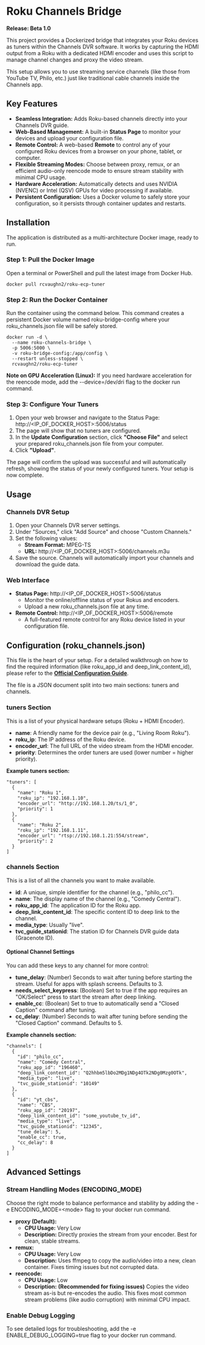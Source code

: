 # **Roku Channels Bridge**

**Release: Beta 1.0**

This project provides a Dockerized bridge that integrates your Roku devices as tuners within the Channels DVR software. It works by capturing the HDMI output from a Roku with a dedicated HDMI encoder and uses this script to manage channel changes and proxy the video stream.

This setup allows you to use streaming service channels (like those from YouTube TV, Philo, etc.) just like traditional cable channels inside the Channels app.

## **Key Features**

* **Seamless Integration:** Adds Roku-based channels directly into your Channels DVR guide.  
* **Web-Based Management:** A built-in **Status Page** to monitor your devices and upload your configuration file.  
* **Remote Control:** A web-based **Remote** to control any of your configured Roku devices from a browser on your phone, tablet, or computer.  
* **Flexible Streaming Modes:** Choose between proxy, remux, or an efficient audio-only reencode mode to ensure stream stability with minimal CPU usage.  
* **Hardware Acceleration:** Automatically detects and uses NVIDIA (NVENC) or Intel (QSV) GPUs for video processing if available.  
* **Persistent Configuration:** Uses a Docker volume to safely store your configuration, so it persists through container updates and restarts.

## **Installation**

The application is distributed as a multi-architecture Docker image, ready to run.

### **Step 1: Pull the Docker Image**

Open a terminal or PowerShell and pull the latest image from Docker Hub.

```
docker pull rcvaughn2/roku-ecp-tuner
```

### **Step 2: Run the Docker Container**

Run the container using the command below. This command creates a persistent Docker volume named roku-bridge-config where your roku\_channels.json file will be safely stored.

```
docker run -d \  
  --name roku-channels-bridge \
  -p 5006:5000 \ 
  -v roku-bridge-config:/app/config \  
  --restart unless-stopped \  
  rcvaughn2/roku-ecp-tuner
```

**Note on GPU Acceleration (Linux):** If you need hardware acceleration for the reencode mode, add the \--device=/dev/dri flag to the docker run command.

### **Step 3: Configure Your Tuners**

1. Open your web browser and navigate to the Status Page:  
   http://\<IP\_OF\_DOCKER\_HOST\>:5006/status  
2. The page will show that no tuners are configured.  
3. In the **Update Configuration** section, click **"Choose File"** and select your prepared roku\_channels.json file from your computer.  
4. Click **"Upload"**.

The page will confirm the upload was successful and will automatically refresh, showing the status of your newly configured tuners. Your setup is now complete.

## **Usage**

### **Channels DVR Setup**

1. Open your Channels DVR server settings.  
2. Under "Sources," click "Add Source" and choose "Custom Channels."  
3. Set the following values:  
   * **Stream Format:** MPEG-TS  
   * **URL:** http://\<IP\_OF\_DOCKER\_HOST\>:5006/channels.m3u  
4. Save the source. Channels will automatically import your channels and download the guide data.

### **Web Interface**

* **Status Page:** http://\<IP\_OF\_DOCKER\_HOST\>:5006/status  
  * Monitor the online/offline status of your Rokus and encoders.  
  * Upload a new roku\_channels.json file at any time.  
* **Remote Control:** http://\<IP\_OF\_DOCKER\_HOST\>:5006/remote  
  * A full-featured remote control for any Roku device listed in your configuration file.

## **Configuration (roku\_channels.json)**

This file is the heart of your setup. For a detailed walkthrough on how to find the required information (like roku\_app\_id and deep\_link\_content\_id), please refer to the [**Official Configuration Guide**](https://codetricks.ct.ws/roku).

The file is a JSON document split into two main sections: tuners and channels.

### **tuners Section**

This is a list of your physical hardware setups (Roku \+ HDMI Encoder).

* **name**: A friendly name for the device pair (e.g., "Living Room Roku").  
* **roku\_ip**: The IP address of the Roku device.  
* **encoder\_url**: The full URL of the video stream from the HDMI encoder.  
* **priority**: Determines the order tuners are used (lower number \= higher priority).

**Example tuners section:**

```
"tuners": [  
  {  
    "name": "Roku 1",  
    "roku_ip": "192.168.1.10",  
    "encoder_url": "http://192.168.1.20/ts/1_0",  
    "priority": 1  
  },  
  {  
    "name": "Roku 2",  
    "roku_ip": "192.168.1.11",  
    "encoder_url": "rtsp://192.168.1.21:554/stream",  
    "priority": 2  
  }  
]
```

### **channels Section**

This is a list of all the channels you want to make available.

* **id**: A unique, simple identifier for the channel (e.g., "philo\_cc").  
* **name**: The display name of the channel (e.g., "Comedy Central").  
* **roku\_app\_id**: The application ID for the Roku app.  
* **deep\_link\_content\_id**: The specific content ID to deep link to the channel.  
* **media\_type**: Usually "live".  
* **tvc\_guide\_stationid**: The station ID for Channels DVR guide data (Gracenote ID).

#### **Optional Channel Settings**

You can add these keys to any channel for more control:

* **tune\_delay**: (Number) Seconds to wait after tuning before starting the stream. Useful for apps with splash screens. Defaults to 3\.  
* **needs\_select\_keypress**: (Boolean) Set to true if the app requires an "OK/Select" press to start the stream after deep linking.  
* **enable\_cc**: (Boolean) Set to true to automatically send a "Closed Caption" command after tuning.  
* **cc\_delay**: (Number) Seconds to wait after tuning before sending the "Closed Caption" command. Defaults to 5\.

**Example channels section:**

```
"channels": [  
  {  
    "id": "philo_cc",  
    "name": "Comedy Central",  
    "roku_app_id": "196460",  
    "deep_link_content_id": "Q2hhbm5lbDo2MDg1NDg4OTk2NDg0Mzg0OTk",  
    "media_type": "live",  
    "tvc_guide_stationid": "10149"  
  },  
  {  
    "id": "yt_cbs",  
    "name": "CBS",  
    "roku_app_id": "20197",  
    "deep_link_content_id": "some_youtube_tv_id",  
    "media_type": "live",  
    "tvc_guide_stationid": "12345",  
    "tune_delay": 5,  
    "enable_cc": true,  
    "cc_delay": 8  
  }  
]
```

## **Advanced Settings**

### **Stream Handling Modes (ENCODING\_MODE)**

Choose the right mode to balance performance and stability by adding the \-e ENCODING\_MODE=\<mode\> flag to your docker run command.

* **proxy (Default):**  
  * **CPU Usage:** Very Low  
  * **Description:** Directly proxies the stream from your encoder. Best for clean, stable streams.  
* **remux:**  
  * **CPU Usage:** Very Low  
  * **Description:** Uses ffmpeg to copy the audio/video into a new, clean container. Fixes timing issues but not corrupted data.  
* **reencode:**  
  * **CPU Usage:** Low  
  * **Description:** **(Recommended for fixing issues)** Copies the video stream as-is but re-encodes the audio. This fixes most common stream problems (like audio corruption) with minimal CPU impact.

### **Enable Debug Logging**

To see detailed logs for troubleshooting, add the \-e ENABLE\_DEBUG\_LOGGING=true flag to your docker run command.
